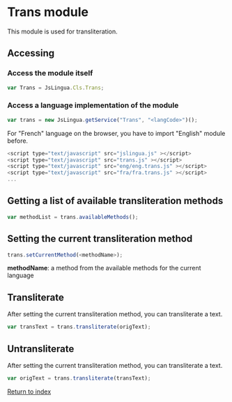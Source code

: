 # Trans module

This module is used for transliteration.

## Accessing

### Access the module itself

```javascript
var Trans = JsLingua.Cls.Trans;
```

### Access a language implementation of the module

```javascript
var trans = new JsLingua.getService("Trans", "<langCode>")();
```

For "French" language on the browser, you have to import "English" module before.

```javascript
<script type="text/javascript" src="jslingua.js" ></script>
<script type="text/javascript" src="trans.js" ></script>
<script type="text/javascript" src="eng/eng.trans.js" ></script>
<script type="text/javascript" src="fra/fra.trans.js" ></script>
...
```

## Getting a list of available transliteration methods

```javascript
var methodList = trans.availableMethods();
```

## Setting the current transliteration method

```javascript
trans.setCurrentMethod(<methodName>);
```

**methodName**: a method from the available methods for the current language

## Transliterate

After setting the current transliteration method, you can transliterate a text.

```javascript
var transText = trans.transliterate(origText);
```

## Untransliterate

After setting the current transliteration method, you can transliterate a text.

```javascript
var origText = trans.transliterate(transText);
```


[Return to index](./index.md)
